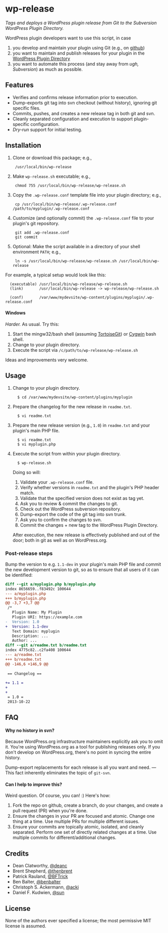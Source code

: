 # wp-release
*Tags and deploys a WordPress plugin release from Git to the Subversion WordPress Plugin Directory.*

WordPress plugin developers want to use this script, in case

1. you develop and maintain your plugin using Git (e.g., on [github](https://github.com))
1. you want to maintain and publish releases for your plugin in the [WordPress Plugin Directory](http://wordpress.org/plugins/about/)
1. you want to automate this process (and stay away from _ugh, Subversion_) as much as possible.

## Features

* Verifies and confirms release information prior to execution.
* Dump-exports git tag into svn checkout (without history), ignoring git specific files.
* Commits, pushes, and creates a new release tag in both git and svn.
* Cleanly separated configuration and execution to support plugin-specific configuration.
* _Dry-run_ support for initial testing.


## Installation

1. Clone or download this package; e.g.,

        /usr/local/bin/wp-release

1. Make `wp-release.sh` executable; e.g.,

        chmod 755 /usr/local/bin/wp-release/wp-release.sh

1. Copy the `.wp-release.conf` template file into your plugin directory; e.g.,

        cp /usr/local/bin/wp-release/.wp-release.conf /path/to/myplugin/.wp-release.conf

1. Customize (and optionally commit) the `.wp-release.conf` file to your plugin's git repository.

        git add .wp-release.conf
        git commit

1. Optional: Make the script available in a directory of your shell environment `PATH`; e.g.,

        ln -s /usr/local/bin/wp-release/wp-release.sh /usr/local/bin/wp-release

For example, a typical setup would look like this:

      (executable) /usr/local/bin/wp-release/wp-release.sh
      (link)       /usr/local/bin/wp-release -> wp-release/wp-release.sh
      
      (conf)       /var/www/mydevsite/wp-content/plugins/myplugin/.wp-release.conf

#### Windows

_Harder._  As usual.  Try this:

1. Start the mingw32/bash shell (assuming [TortoiseGit](http://code.google.com/p/tortoisegit/)) or [Cygwin](http://www.cygwin.com/) bash shell.
1. Change to your plugin directory.
1. Execute the script via `/c/path/to/wp-release/wp-release.sh`

Ideas and improvements very welcome.


## Usage

1. Change to your plugin directory.

         $ cd /var/www/mydevsite/wp-content/plugins/myplugin

1. Prepare the changelog for the new release in `readme.txt`.

         $ vi readme.txt

1. Prepare the new release version (e.g., `1.0`) in `readme.txt` and your plugin's main PHP file.

         $ vi readme.txt
         $ vi myplugin.php

1. Execute the script from within your plugin directory.

         $ wp-release.sh

    Doing so will:

    1. Validate your `.wp-release.conf` file.
    1. Verify whether versions in `readme.txt` and the plugin's PHP header match.
    1. Validate that the specified version does not exist as tag yet.
    1. Ask you to review & commit the changes to git.
    1. Check out the WordPress subversion repository.
    1. Dump-export the code of the git tag into svn trunk.
    1. Ask you to confirm the changes to svn.
    1. Commit the changes + new tag to the WordPress Plugin Directory.

    After execution, the new release is effectively published and out of the door; both in git as well as on WordPress.org.

### Post-release steps

Bump the version to e.g. `1.1-dev` in your plugin's main PHP file and commit the new development version to git, so as to ensure that all users of it can be identified:

```diff
diff --git a/myplugin.php b/myplugin.php
index 8656659..f83492c 100644
--- a/myplugin.php
+++ b/myplugin.php
@@ -3,7 +3,7 @@
 /*
   Plugin Name: My Plugin
   Plugin URI: https://example.com
-  Version: 1.0
+  Version: 1.1-dev
   Text Domain: myplugin
   Description: ...
   Author: ...
diff --git a/readme.txt b/readme.txt
index 4775c82..c2fa408 100644
--- a/readme.txt
+++ b/readme.txt
@@ -146,6 +146,9 @@
 
 == Changelog ==
 
+= 1.1 =
+
+
 = 1.0 =
 2013-10-22
```


## FAQ

#### Why no history in svn?

Because WordPress.org infrastructure maintainers explicitly ask you to omit it.  You're using WordPress.org as a tool for publishing releases only.  If you don't develop on WordPress.org, there's no point in syncing the entire history.

Dump-export replacements for each release is all you want and need. — This fact inherently eliminates the topic of `git-svn`.

#### Can I help to improve this?

Weird question.  Of course, you can! :)  Here's how:

1. Fork the repo on github, create a branch, do your changes, and create a pull request (PR) when you're done.
1. Ensure the changes in your PR are focused and atomic.  Change one thing at a time.  Use multiple PRs for multiple different issues.
1. Ensure your commits are topically atomic, isolated, and cleanly separated.  Perform one set of directly related changes at a time.  Use multiple commits for different/additional changes.


## Credits

* Dean Clatworthy, [@deanc](https://github.com/deanc/wordpress-plugin-git-svn)
* Brent Shepherd, [@thenbrent](https://github.com/thenbrent/multisite-user-management/blob/master/deploy.sh)
* Patrick Rauland, [@BFTrick](https://gist.github.com/BFTrick/3767319)
* Ben Balter, [@benbalter](https://github.com/benbalter/Github-to-WordPress-Plugin-Directory-Deployment-Script)
* Christoph S. Ackermann, [@acki](https://github.com/cubetech/wordpress.plugin-deployment-script.git)
* Daniel F. Kudwien, [@sun](https://github.com/sun/wordpress-git-svn-release)


## License

None of the authors ever specified a license; the most permissive MIT license is assumed.
